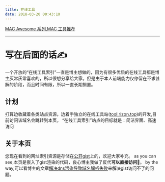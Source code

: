 ```yaml
---
title: 在线工具
date: 2018-03-20 00:43:10
---
```


[MAC Awesome 系列,MAC 工具推荐](/share/awesome-series)

<script src="https://gist.rizon.top/othorizon/3fc35badb768dc431736e433f9b219f3.js"></script>

---

# 写在后面的话✍️

一个开放的“在线工具索引”一直是博主想做的，因为有很多优质的在线工具都是博主灰常灰常喜欢的，所以很想分享给大家。但是由于本人前端能力仅停留在不求甚解的阶段，而且时间有限，所以一直长期搁置。

## 计划

打算边收藏着各类站点资源，边着手独立的在线工具站([tool.rizon.top](https://tool.rizon.top))的开发,目前访问该域名会跳转到本页。
“在线工具索引”站点的目标就是：简洁界面、高速访问

## 关于本页

您现在看到的网址索引资源是存储在[公开gist](https://gist.github.com/othorizon/3fc35badb768dc431736e433f9b219f3)上的，欢迎大家补充。
as you can see,本页是嵌入了gist渲染的代码，良心博主我做了反代**可以直接访问**👏。
by the way,可以看博主的文章[解决dns污染导致域名解析失败](/tech/dns-host/)来解决gist访问不了的问题。